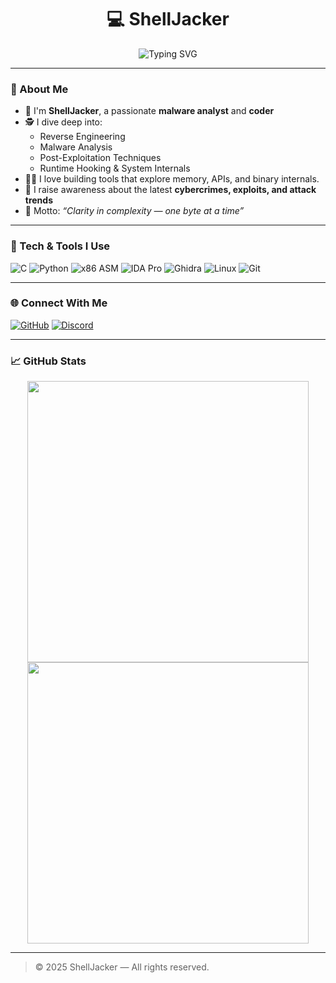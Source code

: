 <h1 align="center">💻 ShellJacker</h1>

<p align="center">
  <img src="https://readme-typing-svg.herokuapp.com?font=Fira+Code&size=22&duration=3000&pause=1000&center=true&vCenter=true&width=450&lines=Malware+Analyst+%7C+Reverse+Engineer;Post+Exploitation+%7C+Programmer" alt="Typing SVG" />
</p>

---

### 👋 About Me

- 🧠 I'm **ShellJacker**, a passionate **malware analyst** and **coder**
- 🕵️ I dive deep into:
  - Reverse Engineering
  - Malware Analysis
  - Post-Exploitation Techniques
  - Runtime Hooking & System Internals
- 👨‍💻 I love building tools that explore memory, APIs, and binary internals.
- 🚨 I raise awareness about the latest **cybercrimes, exploits, and attack trends**
- 🎯 Motto: _“Clarity in complexity — one byte at a time”_

---

### 🔧 Tech & Tools I Use

![C](https://img.shields.io/badge/C-00599C?style=for-the-badge&logo=c&logoColor=white)
![Python](https://img.shields.io/badge/Python-3670A0?style=for-the-badge&logo=python&logoColor=ffdd54)
![x86 ASM](https://img.shields.io/badge/x86%2F64%20Assembly-5e5e5e?style=for-the-badge)
![IDA Pro](https://img.shields.io/badge/IDA%20Pro-000000?style=for-the-badge)
![Ghidra](https://img.shields.io/badge/Ghidra-EF3D2B?style=for-the-badge)
![Linux](https://img.shields.io/badge/Linux-FCC624?style=for-the-badge&logo=linux&logoColor=black)
![Git](https://img.shields.io/badge/Git-F05032?style=for-the-badge&logo=git&logoColor=white)

---

### 🌐 Connect With Me

[![GitHub](https://img.shields.io/badge/GitHub-%2312100E.svg?style=for-the-badge&logo=github&logoColor=white)](https://github.com/soumeswarownsyou)
[![Discord](https://img.shields.io/badge/Discord-soumeswarownsyou%231000-5865F2?style=for-the-badge&logo=discord&logoColor=white)](https://discordapp.com/users/1245783823581577358)

---

### 📈 GitHub Stats

<p align="center">
  <img src="https://github-readme-stats.vercel.app/api?username=soumeswarownsyou&show_icons=true&theme=radical" width="450"/>
  <img src="https://github-readme-streak-stats.herokuapp.com?user=soumeswarownsyou&theme=radical" width="450"/>
</p>

---

> © 2025 ShellJacker — All rights reserved.
